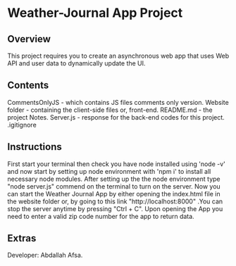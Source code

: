 # Weather-Journal App Project

## Overview
This project requires you to create an asynchronous web app that uses Web API and user data to dynamically update the UI. 

## Contents
CommentsOnlyJS - which contains JS files comments only version.
Website folder - containing the client-side files or, front-end.
README.md - the project Notes.
Server.js - response for the back-end codes for this project.
.igitignore
## Instructions
First start your terminal then check you have node installed using 'node -v' and now start by setting up node environment with 'npm i' to install all necessary node modules.
After setting up the the node environment type "node server.js" commend on the terminal to turn on the server. 
Now you can start the Weather Journal App by either opening the index.html file in the website folder or, by going to this link "http://localhost:8000" .You can stop the server anytime by pressing "Ctrl + C". Upon opening the App you need to enter a valid zip code number for the app to return data.

## Extras
Developer: Abdallah Afsa.
